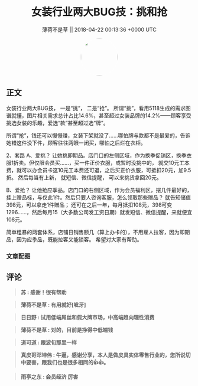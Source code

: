 <h1 align="center">女装行业两大BUG技：挑和抢</h1>




<p align="center">
    <a>薄荷不是草 || 2018-04-22 00:13:36 &#43;0000 UTC</a>
</p>

<div align="center">
    <img src="https://images.zsxq.com/FiQg_jbma_V8nUzLnOdHDiITcp_f?e=1590940799&amp;token=kIxbL07-8jAj8w1n4s9zv64FuZZNEATmlU_Vm6zD:Dn-CqOsdYkE4SGUVF9Lrx1cfXBU=" width="100" height="100" style="border:1px solid;border-radius:50%; color:#ffffff"/>
</div>




## 正文

<div>
女装行业两大BUG技，
一是“挑”，
二是“抢”。
所谓“挑”，看用5118生成的需求图谱就懂，图片相关需求总计占比14.6%，甚至超过女装品牌的14.2%——顾客享受挑选女装的乐趣，爱选“款”甚至超过选“牌”。

所谓“抢”，钱还可以慢慢赚，女装下架就没了……哪怕牌与款都不是最爱的，告诉她错这件没下件，顾客往往两眼一闭买，哪怕之后烂在衣柜。

2、套路
A、爱挑？
让她挑即期品。店门口的左侧区域，作为换季促销区，换季衣服1折卖。但仅限会员买……，买一件正价衣服，或暂时没挑中的，
就交10元工本费，就可以办会员卡这10元工本费还可退，之后买正价衣服，可抵扣20元，加9.5折。
然后每当有上新，
就短信、微信提醒，
可以来挑货拿回20元。

B、爱抢？
让他抢应季品。店门口的右侧区域，作为会员福利区，摆几件最好的，挂上赠品标，与仅此1件。然后只要人咨询客服，怎么领取那些赠品？
就告知储值398元，可以拿走1件赠品；
还可在之后一年，每月抵扣108元，398可变1296……，然后每月15（大多数公司发工资日期）就发短信、微信提醒，来就便宜108元。

简单粗暴的两套体系，店铺日销售额几（算上办卡的），不用雇人拉客，因为即期品，因为应季品，既能拉客又能锁客。
希望对大家有帮助。
</div>

### 文章配图

<div class="image" align="center">

</div>


## 评论

<div align="left">
<div>

<blockquote >
<span> <strong>苏 : 感谢！很有帮助 </strong></span>
</blockquote>

<blockquote >
<span> <strong>薄荷不是草 : 有用就好[呲牙] </strong></span>
</blockquote>

<blockquote >
<span> <strong>日日野 : 试用低端屌丝和假大牌市场，中高端趋向理性消费 </strong></span>
</blockquote>

<blockquote >
<span> <strong>薄荷不是草 : 对的，目前是挣得中低端钱 </strong></span>
</blockquote>

<blockquote >
<span> <strong>道可道 : 跟波旬那里一样 </strong></span>
</blockquote>

<blockquote >
<span> <strong>真皮哥邓坤伟 : 牛逼，感谢分享，本人是做皮具实体零售行业的，您所说切中要害，跟我们也是很多相同的👍👍。 </strong></span>
</blockquote>

<blockquote >
<span> <strong>雨亭之东 : 会员经济 厉害 </strong></span>
</blockquote>

</div>
</div>
